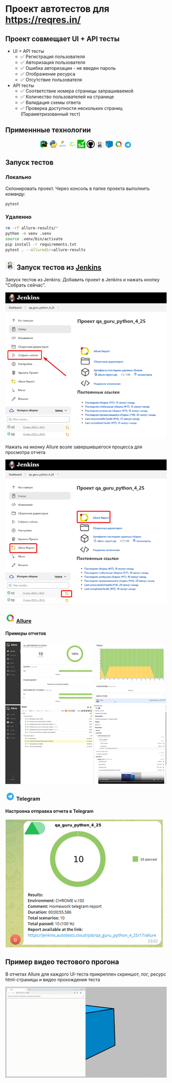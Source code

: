 # Проект автотестов для https://reqres.in/

## Проект совмещает UI + API  тесты
* UI + API тесты
    * ✅ Регистрация пользователя
    * ✅ Авторизация пользователя
    * ✅ Ошибка авторизации - не введен пароль
    * ✅ Отображение ресурса
    * ✅ Отсутствие пользователя
* API тесты
    * ✅ Соответствие номера страницы запрашиваемой 
    * ✅ Количество пользователей на странице
    * ✅ Валидация схемы ответа
    * ✅ Проверка доступности нескольких страниц (Параметризованный тест)


## Применнные технологии
<p  align="center">
  <code><img width="5%" title="Pycharm" src="resources/logo/pycharm.png"></code>
  <code><img width="5%" title="Python" src="resources/logo/python.png"></code>
  <code><img width="5%" title="Pytest" src="resources/logo/pytest.png"></code>
  <code><img width="5%" title="Selene" src="resources/logo/selene.png"></code>
  <code><img width="5%" title="Selenium" src="resources/logo/selenium.png"></code>
  <code><img width="5%" title="GitHub" src="resources/logo/Github.png"></code>
  <code><img width="5%" title="Jenkins" src="resources/logo/Jenkins.png"></code>
  <code><img width="5%" title="selenoid" src="resources/logo/selenoid.png"></code>
  <code><img width="5%" title="Allure Report" src="resources/logo/allure.png"></code>
  <code><img width="5%" title="Telegram" src="resources/logo/tg.png"></code>
</p>




## Запуск тестов
### Локально
Склонировать проект. Через консоль в папке проекта выполнить команду:
```
pytest
```

### Удаленно
```bash
rm -rf allure-results/*
python -m venv .venv
source .venv/bin/activate
pip install -r requirements.txt
pytest . --alluredir=allure-results
```

## <img width="6%" title="Jenkins" src="resources/logo/Jenkins.png"> Запуск тестов из [Jenkins](https://jenkins.autotests.cloud/job/qa_guru_python_4_25/)
Запуск тестов из Jenkins:
Добавить проект в Jenkins и нажать кнопку "Собрать сейчас".

<p><img src="resources/screenshots/chrome_wDkwqD6g8l.png" alt="Jenkins"/></p>

Нажать на иконку Allure возле завершившегося процесса для просмотра отчета

<p><img src="resources/screenshots/chrome_37wxhxSSAY.png" alt="Allure in Jenkins"/></p>


### <img width="6%" title="Allure" src="resources/logo/allure.png"> [Allure](https://jenkins.autotests.cloud/job/qa_guru_python_4_25/allure/)

#### Примеры отчетов

<img src="resources/screenshots/chrome_svRy4SokZf.png" alt="Allure"/>

<img src="resources/screenshots/chrome_0fD0R4DN59.png" alt="Allure"/>

### <img width="6%" title="Telegram" src="resources/logo/tg.png"> Telegram

#### Настроена отправка отчета в Telegram

<img src="resources/screenshots/Telegram_XIvtt3wAXC.png" alt="Telegram"/>

## Пример видео тестового прогона

В отчетах Allure для каждого UI-теста прикреплен скриншот, лог, ресурс html-страницы и видео прохождения теста

<p align="center">
  <img title="Video" src="resources/video/4f561a214d4de655f056eee249f26c95.gif"/>
</p>
